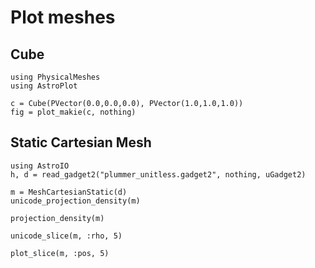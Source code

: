 # Plot meshes

## Cube

```@example mesh
using PhysicalMeshes
using AstroPlot

c = Cube(PVector(0.0,0.0,0.0), PVector(1.0,1.0,1.0))
fig = plot_makie(c, nothing)
```

## Static Cartesian Mesh

```@repl mesh
using AstroIO
h, d = read_gadget2("plummer_unitless.gadget2", nothing, uGadget2)

m = MeshCartesianStatic(d)
unicode_projection_density(m)
```

```@example mesh
projection_density(m)
```

```@repl mesh
unicode_slice(m, :rho, 5)
```

```@example mesh
plot_slice(m, :pos, 5)
```